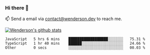 ### Hi there 👋

<!--
**Wenderson-P/wenderson-p** is a ✨ _special_ ✨ repository because its `README.md` (this file) appears on your GitHub profile.

Here are some ideas to get you started:

- 🔭 I’m currently working on ...
- 🌱 I’m currently learning ...
- 👯 I’m looking to collaborate on ...
- 🤔 I’m looking for help with ...
- 💬 Ask me about ...
- 📫 How to reach me: ...
- 😄 Pronouns: ...
- ⚡ Fun fact: ...
-->

📫  Send a email via contact@wenderson.dev to reach me.

[![Wenderson's github stats](https://github-readme-stats.vercel.app/api?username=wenderson-p&show_icons=true&theme=tokyonight&hide=issues)](https://github.com/wenderson-p/github-readme-stats)

<!--START_SECTION:waka-->
```text
JavaScript   5 hrs 6 mins    ██████████████████░░░░░░░   75.31 % 
TypeScript   1 hr 40 mins    ██████░░░░░░░░░░░░░░░░░░░   24.66 % 
Other        0 secs          ░░░░░░░░░░░░░░░░░░░░░░░░░   00.03 %
```
<!--END_SECTION:waka-->
